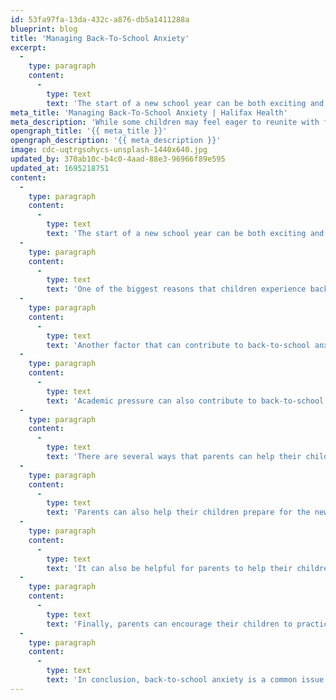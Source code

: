 ```yaml
---
id: 53fa97fa-13da-432c-a876-db5a1411288a
blueprint: blog
title: 'Managing Back-To-School Anxiety'
excerpt:
  -
    type: paragraph
    content:
      -
        type: text
        text: 'The start of a new school year can be both exciting and nerve-wracking for kids. While some children may feel eager to reunite with friends and dive back into academics, others may experience back-to-school anxiety. This is a common issue that affects many children, and can be caused by a variety of factors.'
meta_title: 'Managing Back-To-School Anxiety | Halifax Health'
meta_description: 'While some children may feel eager to reunite with friends and dive back into academics, others may experience back-to-school anxiety.'
opengraph_title: '{{ meta_title }}'
opengraph_description: '{{ meta_description }}'
image: cdc-uqtrgsohycs-unsplash-1440x640.jpg
updated_by: 370ab10c-b4c0-4aad-88e3-96966f89e595
updated_at: 1695218751
content:
  -
    type: paragraph
    content:
      -
        type: text
        text: 'The start of a new school year can be both exciting and nerve-wracking for kids. While some children may feel eager to reunite with friends and dive back into academics, others may experience back-to-school anxiety. This is a common issue that affects many children, and can be caused by a variety of factors.'
  -
    type: paragraph
    content:
      -
        type: text
        text: 'One of the biggest reasons that children experience back-to-school anxiety is the fear of the unknown. Starting a new school year means facing new teachers, new classmates and new academic expectations, which can be overwhelming for some children, and they may worry about their ability to adapt to new situations.'
  -
    type: paragraph
    content:
      -
        type: text
        text: 'Another factor that can contribute to back-to-school anxiety is social anxiety. Children who struggle with social anxiety may worry about fitting in with their peers or making new friends. They may also be anxious about being in large crowds or participating in group activities.'
  -
    type: paragraph
    content:
      -
        type: text
        text: 'Academic pressure can also contribute to back-to-school anxiety. Children who struggle with their schoolwork may worry about failing or falling behind in class. Additionally, students who are transitioning to a new school may worry about adjusting to a new curriculum or academic expectations.'
  -
    type: paragraph
    content:
      -
        type: text
        text: 'There are several ways that parents can help their children cope with back-to-school anxiety. First and foremost, it is important for parents to be supportive and understanding. Children need to feel that their fears and concerns are valid, and that they have a safe space to express their emotions.'
  -
    type: paragraph
    content:
      -
        type: text
        text: 'Parents can also help their children prepare for the new school year by creating a routine and establishing expectations. Some ideas for this include setting regular bedtimes and wake-up times, creating a homework schedule, and discussing the child’s academic goals for the year in an open and judgement-free environment.'
  -
    type: paragraph
    content:
      -
        type: text
        text: 'It can also be helpful for parents to help their children get involved in extracurricular activities or clubs at school. This can provide children with an opportunity to meet new people and build their confidence in social situations, as well as providing an outlet for their personal interests.'
  -
    type: paragraph
    content:
      -
        type: text
        text: 'Finally, parents can encourage their children to practice mindfulness and relaxation techniques to help them manage their anxiety. This can include deep breathing exercises, meditation, or yoga.'
  -
    type: paragraph
    content:
      -
        type: text
        text: 'In conclusion, back-to-school anxiety is a common issue that affects many children. However, with the right support and preparation, children can overcome their fears and have a successful school year. Parents often play a crucial role in helping their children manage their anxiety and build their confidence as they start a new academic year.'
---
```

